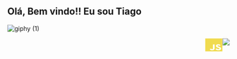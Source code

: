 ## Olá, Bem vindo!! Eu sou  Tiago 

  
 ![giphy (1)](https://user-images.githubusercontent.com/114080034/226196069-d78e215a-33a0-47ba-bd19-a686f0d3fa3f.gif)
<div>
<a href="https://github.com/TiagoX8/TiagoX8">
<img height="200em" img align="right" src="https://github-readme-stats.vercel.app/api/top-langs/?username=TiagoX8&layout=compact&langs_count=16&theme=midnight-purple"/>
</div> 

<div>
<img align="right" alt="Tiago-JS" height="30" width="40" src="https://raw.githubusercontent.com/devicons/devicon/master/icons/javascript/javascript-plain.svg">
</div>
